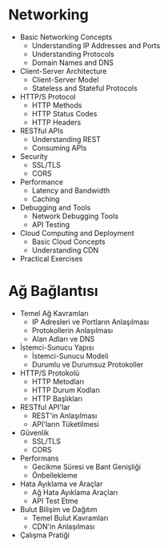 # Networking

- Basic Networking Concepts
  - Understanding IP Addresses and Ports
  - Understanding Protocols
  - Domain Names and DNS
- Client-Server Architecture
  - Client-Server Model
  - Stateless and Stateful Protocols
- HTTP/S Protocol
  - HTTP Methods
  - HTTP Status Codes
  - HTTP Headers
- RESTful APIs
  - Understanding REST
  - Consuming APIs
- Security
  - SSL/TLS
  - CORS
- Performance
  - Latency and Bandwidth
  - Caching
- Debugging and Tools
  - Network Debugging Tools
  - API Testing
- Cloud Computing and Deployment
  - Basic Cloud Concepts
  - Understanding CDN
- Practical Exercises

# Ağ Bağlantısı

- Temel Ağ Kavramları
  - IP Adresleri ve Portların Anlaşılması
  - Protokollerin Anlaşılması
  - Alan Adları ve DNS
- İstemci-Sunucu Yapısı
  - İstemci-Sunucu Modeli
  - Durumlu ve Durumsuz Protokoller
- HTTP/S Protokolü
  - HTTP Metodları
  - HTTP Durum Kodları
  - HTTP Başlıkları
- RESTful API'lar
  - REST'in Anlaşılması
  - API'ların Tüketilmesi
- Güvenlik
  - SSL/TLS
  - CORS
- Performans
  - Gecikme Süresi ve Bant Genişliği
  - Önbellekleme
- Hata Ayıklama ve Araçlar
  - Ağ Hata Ayıklama Araçları
  - API Test Etme
- Bulut Bilişim ve Dağıtım
  - Temel Bulut Kavramları
  - CDN'in Anlaşılması
- Çalışma Pratiği
